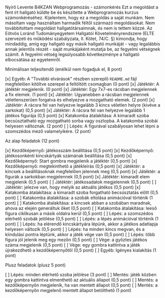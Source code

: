 Nyírő Levente
B4KZAN 
Webprogramozás - számonkérés
Ezt a megoldást a fent írt hallgató küldte be és készítette a Webprogramozás kurzus számonkéréséhez.
Kijelentem, hogy ez a megoldás a saját munkám. Nem másoltam vagy használtam harmadik féltől 
származó megoldásokat. Nem továbbítottam megoldást hallgatótársaimnak, és nem is tettem közzé. 
Az Eötvös Loránd Tudományegyetem Hallgatói Követelményrendszere 
(ELTE szervezeti és működési szabályzata, II. Kötet, 74/C. §) kimondja, hogy mindaddig, 
amíg egy hallgató egy másik hallgató munkáját - vagy legalábbis annak jelentős részét - 
saját munkájaként mutatja be, az fegyelmi vétségnek számít. 
A fegyelmi vétség legsúlyosabb következménye a hallgató elbocsátása az egyetemről.

Minimálisan teljesítendő (enélkül nem fogadjuk el, 8 pont)

[x] Egyéb: A "További elvárások" részben szereplő `README.md` fájl megfelelően kitöltve szerepel a feltöltött csomagban (0 pont)
[x] Játéktér: A játéktér megjelenik. (0 pont)
[x] Játéktér: Egy 7x7-es rácsban megjelennek a fix elemek. (1 pont)
[x] Játéktér: Ugyanebben a rácsban megjelennek véletlenszerűen forgatva és elhelyezve a mozgatható elemek. (2 pont)
[x] Játéktér: A rácsra fel van helyezve legalább 3 kincs véletlen helyre (kivéve a sarkokat) (0,5 pont)
[x] Játéktér: A rácsra fel van helyezve legalább 1 játékos figurája (0,5 pont)
[x] Katakomba átalakítása: A kimaradt szoba becsúsztatható egy mozgatható sorba vagy oszlopba. A katakomba szobái helyesen változnak. (2 pont)
[ ] Lépés: A figurával szabályosan lehet lépni a szomszédos mező valamelyikére. (2 pont)

Az alap feladatok (12 pont)

[x] Kezdőképernyő: játékosszám beállítása (0,5 pont)
[x] Kezdőképernyő: játékosonkénti kincskártyák számának beállítása (0,5 pont)
[x] Kezdőképernyő: Start gombra megjelenik a játéktér (0,5 pont)
[x] Kezdőképernyő: megtekinthető a játékleírás (0,5 pont)
[x] Játéktér: a kincsek a beállításoknak megfelelően jelennek meg (0,5 pont)
[x] Játéktér: a figurák a sarkokban megjelennek (0,5 pont)
[x] Játéktér: kimaradt elem megjelenik (0,5 pont)
[ ] Játéktér: játékosadatok megjelennek (0,5 pont)
[ ] Játéktér: jelezve van, hogy melyik az aktuális játékos (0,5 pont)
[x] Katakomba átalakítása: a kimaradt szoba forgatható becsúsztatás előtt (0,5 pont)
[ ] Katakomba átalakítása: a szobák eltolása animációval történik (1 pont)
[ ] Katakomba átalakítása: a kincsek abban a szobában maradnak, ahova az elején generáltuk őket (0,5 pont)
[ ] Katakomba átalakítása: leeső figura ciklikusan a másik oldalra kerül (0,5 pont)
[ ] Lépés: a szomszédos elérhető szobák jelölése (0,5 pont)
[ ] Lépés: a lépés animációval történik (1 pont)
[ ] Lépés: ha elérendő kincskártyára lépünk, akkor a játékos adatlapja helyesen változik (0,5 pont)
[ ] Lépés: ha minden kincs megvan, és a kiindulási pontra léptünk, akkor a játék vége van (0,5 pont)
[ ] Lépés: több figura jól jelenik meg egy mezőn (0,5 pont)
[ ] Vége: a győztes játékos száma megjelenik (0,5 pont)
[ ] Vége: egy gombra kattintva a játék újrakezdhető a kezdőképernyőtől (0,5 pont)
[ ] Egyéb: Igényes kialakítás (1 pont)

Plusz feladatok (plusz 5 pont)

[ ] Lépés: minden elérhető szoba jelölése (3 pont)
[ ] Mentés: játék közben egy gombra kattintva elmenthető az aktuális állapot (0,5 pont)
[ ] Mentés: a kezdőképernyőn megjelenik, ha van mentett állapot (0,5 pont)
[ ] Mentés: a kezdőképernyőn megjelenő mentett állapot betölthető (1 pont)